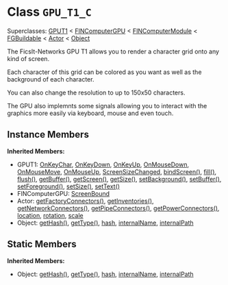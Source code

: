 # Class <code>GPU_T1_C</code>

Superclasses: <a href="GPUT1.md">GPUT1</a> < <a href="FINComputerGPU.md">FINComputerGPU</a> < <a href="FINComputerModule.md">FINComputerModule</a> < <a href="FGBuildable.md">FGBuildable</a> < <a href="Actor.md">Actor</a> < <a href="Object.md">Object</a>

The FicsIt-Networks GPU T1 allows you to render a character grid onto any kind of screen.

Each character of this grid can be colored as you want as well as the background of each character.

You can also change the resolution to up to 150x50 characters.

The GPU also implemnts some signals allowing you to interact with the graphics more easily via keyboard, mouse and even touch.
## Instance Members
<b>Inherited Members:</b>
- GPUT1: <a href="GPUT1.md#user-content--on-key-char">OnKeyChar</a>, <a href="GPUT1.md#user-content--on-key-down">OnKeyDown</a>, <a href="GPUT1.md#user-content--on-key-up">OnKeyUp</a>, <a href="GPUT1.md#user-content--on-mouse-down">OnMouseDown</a>, <a href="GPUT1.md#user-content--on-mouse-move">OnMouseMove</a>, <a href="GPUT1.md#user-content--on-mouse-up">OnMouseUp</a>, <a href="GPUT1.md#user-content--screen-size-changed">ScreenSizeChanged</a>, <a href="GPUT1.md#user-content-bind-screen">bindScreen()</a>, <a href="GPUT1.md#user-content-fill">fill()</a>, <a href="GPUT1.md#user-content-flush">flush()</a>, <a href="GPUT1.md#user-content-get-buffer">getBuffer()</a>, <a href="GPUT1.md#user-content-get-screen">getScreen()</a>, <a href="GPUT1.md#user-content-get-size">getSize()</a>, <a href="GPUT1.md#user-content-set-background">setBackground()</a>, <a href="GPUT1.md#user-content-set-buffer">setBuffer()</a>, <a href="GPUT1.md#user-content-set-foreground">setForeground()</a>, <a href="GPUT1.md#user-content-set-size">setSize()</a>, <a href="GPUT1.md#user-content-set-text">setText()</a>
- FINComputerGPU: <a href="FINComputerGPU.md#user-content--screen-bound">ScreenBound</a>
- Actor: <a href="Actor.md#user-content-get-factory-connectors">getFactoryConnectors()</a>, <a href="Actor.md#user-content-get-inventories">getInventories()</a>, <a href="Actor.md#user-content-get-network-connectors">getNetworkConnectors()</a>, <a href="Actor.md#user-content-get-pipe-connectors">getPipeConnectors()</a>, <a href="Actor.md#user-content-get-power-connectors">getPowerConnectors()</a>, <a href="Actor.md#user-content-location">location</a>, <a href="Actor.md#user-content-rotation">rotation</a>, <a href="Actor.md#user-content-scale">scale</a>
- Object: <a href="Object.md#user-content-get-hash">getHash()</a>, <a href="Object.md#user-content-get-type">getType()</a>, <a href="Object.md#user-content-hash">hash</a>, <a href="Object.md#user-content-internal-name">internalName</a>, <a href="Object.md#user-content-internal-path">internalPath</a>
## Static Members
<b>Inherited Members:</b>
- Object: <a href="Object.md#user-content-s-get-hash">getHash()</a>, <a href="Object.md#user-content-s-get-type">getType()</a>, <a href="Object.md#user-content-s-hash">hash</a>, <a href="Object.md#user-content-s-internal-name">internalName</a>, <a href="Object.md#user-content-s-internal-path">internalPath</a>